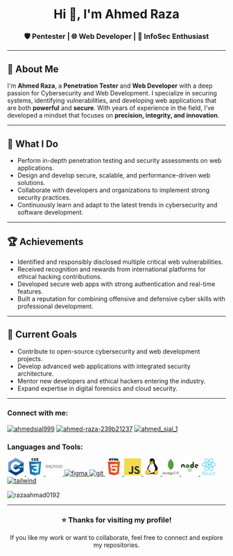 <h1 align="center">Hi 👋, I'm Ahmed Raza</h1>
<h3 align="center">🛡️  Pentester | 🌐  Web Developer | 🎯 InfoSec Enthusiast</h3>

<hr>

<h2>🚀 About Me</h2>
<p>
I'm <b>Ahmed Raza</b>, a <b> Penetration Tester</b> and <b>Web Developer</b> with a deep passion for Cybersecurity and Web Development.  
I specialize in securing systems, identifying vulnerabilities, and developing web applications that are both <b>powerful</b> and <b>secure</b>.  
With years of experience in the field, I’ve developed a mindset that focuses on <b>precision, integrity, and innovation</b>.
</p>

<hr>

<h2>🧠 What I Do</h2>
<ul>
  <li>Perform in-depth penetration testing and security assessments on web applications.</li>
  <li>Design and develop secure, scalable, and performance-driven web solutions.</li>
  <li>Collaborate with developers and organizations to implement strong security practices.</li>
  <li>Continuously learn and adapt to the latest trends in cybersecurity and software development.</li>
</ul>

<hr>

<h2>🏆 Achievements</h2>
<ul>
  <li>Identified and responsibly disclosed multiple critical web vulnerabilities.</li>
  <li>Received recognition and rewards from international platforms for ethical hacking contributions.</li>
  <li>Developed secure web apps with strong authentication and real-time features.</li>
  <li>Built a reputation for combining offensive and defensive cyber skills with professional development.</li>
</ul>

<hr>

<h2>🌱 Current Goals</h2>
<ul>
  <li>Contribute to open-source cybersecurity and web development projects.</li>
  <li>Develop advanced web applications with integrated security architecture.</li>
  <li>Mentor new developers and ethical hackers entering the industry.</li>
  <li>Expand expertise in digital forensics and cloud security.</li>
  
</ul>

<hr>
<h3 align="left">Connect with me:</h3>
<p align="left">
<a href="https://twitter.com/ahmedsial999" target="blank"><img align="center" src="https://raw.githubusercontent.com/rahuldkjain/github-profile-readme-generator/master/src/images/icons/Social/twitter.svg" alt="ahmedsial999" height="30" width="40" /></a>
<a href="https://linkedin.com/in/ahmed-raza-239b21237" target="blank"><img align="center" src="https://raw.githubusercontent.com/rahuldkjain/github-profile-readme-generator/master/src/images/icons/Social/linked-in-alt.svg" alt="ahmed-raza-239b21237" height="30" width="40" /></a>
<a href="https://instagram.com/ahmed_sial_1" target="blank"><img align="center" src="https://raw.githubusercontent.com/rahuldkjain/github-profile-readme-generator/master/src/images/icons/Social/instagram.svg" alt="ahmed_sial_1" height="30" width="40" /></a>
</p>

<h3 align="left">Languages and Tools:</h3>
<p align="left"> <a href="https://www.w3schools.com/cpp/" target="_blank" rel="noreferrer"> <img src="https://raw.githubusercontent.com/devicons/devicon/master/icons/cplusplus/cplusplus-original.svg" alt="cplusplus" width="40" height="40"/> </a> <a href="https://www.w3schools.com/css/" target="_blank" rel="noreferrer"> <img src="https://raw.githubusercontent.com/devicons/devicon/master/icons/css3/css3-original-wordmark.svg" alt="css3" width="40" height="40"/> </a> <a href="https://expressjs.com" target="_blank" rel="noreferrer"> <img src="https://raw.githubusercontent.com/devicons/devicon/master/icons/express/express-original-wordmark.svg" alt="express" width="40" height="40"/> </a> <a href="https://www.figma.com/" target="_blank" rel="noreferrer"> <img src="https://www.vectorlogo.zone/logos/figma/figma-icon.svg" alt="figma" width="40" height="40"/> </a> <a href="https://git-scm.com/" target="_blank" rel="noreferrer"> <img src="https://www.vectorlogo.zone/logos/git-scm/git-scm-icon.svg" alt="git" width="40" height="40"/> </a> <a href="https://www.w3.org/html/" target="_blank" rel="noreferrer"> <img src="https://raw.githubusercontent.com/devicons/devicon/master/icons/html5/html5-original-wordmark.svg" alt="html5" width="40" height="40"/> </a> <a href="https://developer.mozilla.org/en-US/docs/Web/JavaScript" target="_blank" rel="noreferrer"> <img src="https://raw.githubusercontent.com/devicons/devicon/master/icons/javascript/javascript-original.svg" alt="javascript" width="40" height="40"/> </a> <a href="https://www.linux.org/" target="_blank" rel="noreferrer"> <img src="https://raw.githubusercontent.com/devicons/devicon/master/icons/linux/linux-original.svg" alt="linux" width="40" height="40"/> </a> <a href="https://www.mongodb.com/" target="_blank" rel="noreferrer"> <img src="https://raw.githubusercontent.com/devicons/devicon/master/icons/mongodb/mongodb-original-wordmark.svg" alt="mongodb" width="40" height="40"/> </a> <a href="https://nodejs.org" target="_blank" rel="noreferrer"> <img src="https://raw.githubusercontent.com/devicons/devicon/master/icons/nodejs/nodejs-original-wordmark.svg" alt="nodejs" width="40" height="40"/> </a> <a href="https://reactjs.org/" target="_blank" rel="noreferrer"> <img src="https://raw.githubusercontent.com/devicons/devicon/master/icons/react/react-original-wordmark.svg" alt="react" width="40" height="40"/> </a> <a href="https://tailwindcss.com/" target="_blank" rel="noreferrer"> <img src="https://www.vectorlogo.zone/logos/tailwindcss/tailwindcss-icon.svg" alt="tailwind" width="40" height="40"/> </a> </p>

<p><img align="center" src="https://github-readme-stats.vercel.app/api/top-langs?username=razaahmad0192&show_icons=true&locale=en&layout=compact" alt="razaahmad0192" /></p>

<hr>
<h3 align="center">⭐ Thanks for visiting my profile!</h3>
<p align="center">If you like my work or want to collaborate, feel free to connect and explore my repositories.</p>
